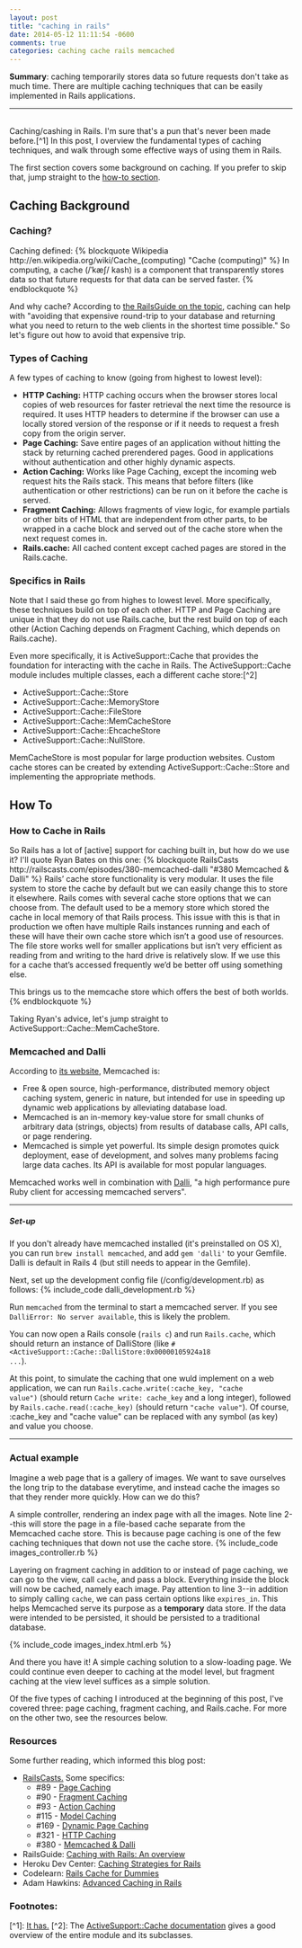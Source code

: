 ```yaml
---
layout: post
title: "caching in rails"
date: 2014-05-12 11:11:54 -0600
comments: true
categories: caching cache rails memcached
---
```

<strong>Summary</strong>: caching temporarily stores data so future requests don't take as much time. There are multiple caching techniques that can be easily implemented in Rails applications.

--------- 
<br>
Caching/cashing in Rails. I'm sure that's a pun that's never been made before.[^1] In this post, I overview the fundamental types of caching techniques, and walk through some effective ways of using them in Rails.

The first section covers some background on caching. If you prefer to skip that, jump straight to the <a href="/blog/2014/05/12/caching-in-rails#how-to">how-to section</a>.

<h2>Caching Background</h2>

<h3>Caching?</h3>
Caching defined:
{% blockquote Wikipedia http://en.wikipedia.org/wiki/Cache_(computing) "Cache (computing)" %}
In computing, a cache (/ˈkæʃ/ kash) is a component that transparently stores data so that future requests for that data can be served faster.
{% endblockquote %}

And why cache? According to <a href="http://guides.rubyonrails.org/caching_with_rails.html">the RailsGuide on the topic</a>, caching can help with "avoiding that expensive round-trip to your database and returning what you need to return to the web clients in the shortest time possible." So let's figure out how to avoid that expensive trip.

<!--more-->

<h3>Types of Caching</h3>
A few types of caching to know (going from highest to lowest level):
<ul>
  <li>
    <strong>HTTP Caching:</strong> HTTP caching occurs when the browser stores local copies of web resources for faster retrieval the next time the resource is required. It uses HTTP headers to determine if the browser can use a locally stored version of the response or if it needs to request a fresh copy from the origin server.
  </li>
  <li>
    <strong>Page Caching:</strong> Save entire pages of an application without hitting the stack by returning cached prerendered pages. Good in applications without authentication and other highly dynamic aspects.
  </li>
  <li>
    <strong>Action Caching:</strong> Works like Page Caching, except the incoming web request hits the Rails stack. This means that before filters (like authentication or other restrictions) can be run on it before the cache is served.
  </li>
  <li>
    <strong>Fragment Caching:</strong> Allows fragments of view logic, for example partials or other bits of HTML that are independent from other parts, to be wrapped in a cache block and served out of the cache store when the next request comes in.
  </li>
  <li>
    <strong>Rails.cache:</strong> All cached content except cached pages are stored in the Rails.cache.
  </li>
</ul>


<h3>Specifics in Rails</h3>
Note that I said these go from highes to lowest level. More specifically, these techniques build on top of each other. HTTP and Page Caching are unique in that they do not use Rails.cache, but the rest build on top of each other (Action Caching depends on Fragment Caching, which depends on Rails.cache).

Even more specifically, it is ActiveSupport::Cache that provides the foundation for interacting with the cache in Rails. The ActiveSupport::Cache module includes multiple classes, each a different cache store:[^2]
<ul>
  <li>ActiveSupport::Cache::Store</li>
  <li>ActiveSupport::Cache::MemoryStore</li>
  <li>ActiveSupport::Cache::FileStore</li>
  <li>ActiveSupport::Cache::MemCacheStore</li>
  <li>ActiveSupport::Cache::EhcacheStore</li>
  <li>ActiveSupport::Cache::NullStore.</li>
</ul>
MemCacheStore is most popular for large production websites. Custom cache stores can be created by extending ActiveSupport::Cache::Store and implementing the appropriate methods.

<h2 id="how-to">How To</h2>

<h3>How to Cache in Rails</h3>
So Rails has a lot of [active] support for caching built in, but how do we use it? I'll quote Ryan Bates on this one:
{% blockquote RailsCasts http://railscasts.com/episodes/380-memcached-dalli "#380 Memcached & Dalli" %}
Rails’ cache store functionality is very modular. It uses the file system to store the cache by default but we can easily change this to store it elsewhere. Rails comes with several cache store options that we can choose from. The default used to be a memory store which stored the cache in local memory of that Rails process. This issue with this is that in production we often have multiple Rails instances running and each of these will have their own cache store which isn’t a good use of resources. The file store works well for smaller applications but isn’t very efficient as reading from and writing to the hard drive is relatively slow. If we use this for a cache that’s accessed frequently we’d be better off using something else.

This brings us to the memcache store which offers the best of both worlds.
{% endblockquote %}

Taking Ryan's advice, let's jump straight to ActiveSupport::Cache::MemCacheStore.

<h3>Memcached and Dalli</h3>
According to <a href="http://memcached.org/">its website</a>, Memcached is:
<ul>
  <li>Free & open source, high-performance, distributed memory object caching system, generic in nature, but intended for use in speeding up dynamic web applications by alleviating database load.</li>
  <li>Memcached is an in-memory key-value store for small chunks of arbitrary data (strings, objects) from results of database calls, API calls, or page rendering.</li>
  <li>Memcached is simple yet powerful. Its simple design promotes quick deployment, ease of development, and solves many problems facing large data caches. Its API is available for most popular languages.</li>
</ul>
Memcached works well in combination with <a href="https://github.com/mperham/dalli">Dalli</a>, "a high performance pure Ruby client for accessing memcached servers".

-----
<h5>Set-up</h5>
If you don't already have memcached installed (it's preinstalled on OS X), you can run <code>brew install memcached</code>, and add <code>gem 'dalli'</code> to your Gemfile. Dalli is default in Rails 4 (but still needs to appear in the Gemfile).

Next, set up the development config file (/config/development.rb) as follows:
{% include_code dalli_development.rb %}

Run <code>memcached</code> from the terminal to start a memcached server. If you see <code>DalliError: No server available</code>, this is likely the problem.

You can now open a Rails console (<code>rails c</code>) and run <code>Rails.cache</code>, which should return an instance of DalliStore (like <code>#<ActiveSupport::Cache::DalliStore:0x00000105924a18 ...</code>).

At this point, to simulate the caching that one wuld implement on a web application, we can run <code>Rails.cache.write(:cache_key, "cache value")</code> (should return <code>Cache write: cache_key</code> and a long integer), followed by <code>Rails.cache.read(:cache_key)</code> (should return <code>"cache value"</code>). Of course, :cache_key and "cache value" can be replaced with any symbol (as key) and value you choose.

-----
<h3>Actual example</h3>
Imagine a web page that is a gallery of images. We want to save ourselves the long trip to the database everytime, and instead cache the images so that they render more quickly. How can we do this?

A simple controller, rendering an index page with all the images. Note line 2--this will store the page in a file-based cache separate from the Memcached cache store. This is because page caching is one of the few caching techniques that down not use the cache store.
{% include_code images_controller.rb %}

Layering on fragment caching in addition to or instead of page caching, we can go to the view, call <code>cache</code>, and pass a block. Everything inside the block will now be cached, namely each image. Pay attention to line 3--in addition to simply calling <code>cache</code>, we can pass certain options like <code>expires_in</code>. This helps Memcached serve its purpose as a <strong>temporary</strong> data store. If the data were intended to be persisted, it should be persisted to a traditional database.

{% include_code images_index.html.erb %}

And there you have it! A simple caching solution to a slow-loading page. We could continue even deeper to caching at the model level, but fragment caching at the view level suffices as a simple solution.

Of the five types of caching I introduced at the beginning of this post, I've covered three: page caching, fragment caching, and Rails.cache. For more on the other two, see the resources below.

<h3>Resources</h3>
Some further reading, which informed this blog post:
<ul>
  <li><a href="http://railscasts.com/?tag_id=18">RailsCasts.</a> Some specifics:
    <ul>
      <li>#89 - <a href="http://railscasts.com/episodes/89-page-caching-revised">Page Caching</a></li>
      <li>#90 - <a href="http://railscasts.com/episodes/90-fragment-caching-revised">Fragment Caching</a></li>
      <li>#93 - <a href="http://railscasts.com/episodes/93-action-caching">Action Caching</a></li>
      <li>#115 - <a href="http://railscasts.com/episodes/115-model-caching-revised">Model Caching</a></li>
      <li>#169 - <a href="http://railscasts.com/episodes/169-dynamic-page-caching-revised">Dynamic Page Caching</a></li>
      <li>#321 - <a href="http://railscasts.com/episodes/321-http-caching">HTTP Caching</a></li>
      <li>#380 - <a href="http://railscasts.com/episodes/380-memcached-dalli">Memcached & Dalli</a></li>
    </ul>
  </li>
  <li>RailsGuide: <a href="http://guides.rubyonrails.org/caching_with_rails.html">Caching with Rails: An overview</a></li>
  <li>Heroku Dev Center: <a href="https://devcenter.heroku.com/articles/caching-strategies">Caching Strategies for Rails</a></li>
  <li>Codelearn: <a href="http://www.codelearn.org/blog/rails-cache-with-examples">Rails Cache for Dummies</a></li>
  <li>Adam Hawkins: <a href="http://hawkins.io/2011/05/advanced_caching_in_rails/">Advanced Caching in Rails</a></li>
</ul>


<h3>Footnotes:</h3>
[^1]: <a href="https://www.google.com/search?btnG=1&pws=0&q=cashing+caching">It has.</a>
[^2]: The <a href="http://api.rubyonrails.org/classes/ActiveSupport/Cache.html">ActiveSupport::Cache documentation</a> gives a good overview of the entire module and its subclasses.